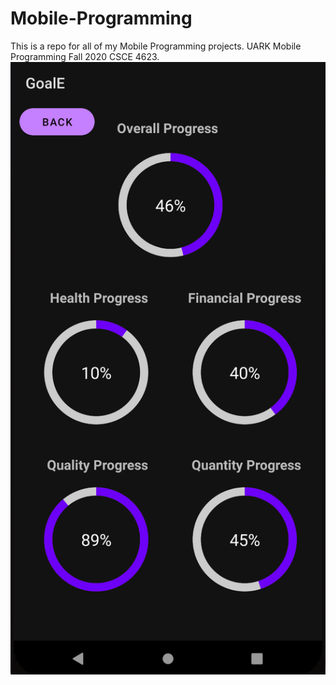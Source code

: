 # Mobile-Programming
This is a repo for all of my Mobile Programming projects. UARK Mobile Programming Fall 2020 CSCE 4623.
![alt text](https://github.com/lukelmiller/Mobile-Programming/blob/main/GoalE.png?raw=true)
